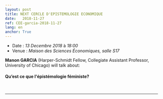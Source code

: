 ```yaml
---
layout: post
title: NEXT CERCLE D'EPISTEMOLOGIE ECONOMIQUE
date:   2018-11-27
ref: CEE-garcia-2018-11-27
lang: en
anchor: True
---
```


* Date : *13 Decembre 2018* à *18:00*
* Venue : *Maison des Sciences Économiques, salle S17*

**Manon GARCIA** (Harper-Schmidt Fellow, Collegiate Assistant Professor, University of Chicago) will talk about: 
#### **Qu’est ce que l'épistémologie féministe?**
<!--more-->
<br>
<hr />
